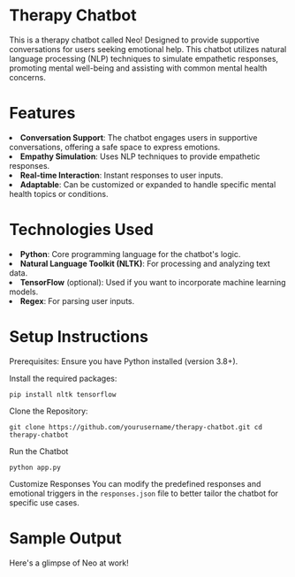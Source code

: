 # Therapy Chatbot
This is a therapy chatbot called Neo! Designed to provide supportive conversations for users seeking emotional help. This chatbot utilizes natural language processing (NLP) techniques to simulate empathetic responses, promoting mental well-being and assisting with common mental health concerns.

# Features
<li><strong>Conversation Support</strong>: The chatbot engages users in supportive conversations, offering a safe space to express emotions.</li>
<li><strong>Empathy Simulation</strong>: Uses NLP techniques to provide empathetic responses.</li>
<li><strong>Real-time Interaction</strong>: Instant responses to user inputs.</li>
<li><strong>Adaptable</strong>: Can be customized or expanded to handle specific mental health topics or conditions.</li>

# Technologies Used
<li><strong>Python</strong>: Core programming language for the chatbot's logic.</li>
<li><strong>Natural Language Toolkit (NLTK)</strong>: For processing and analyzing text data.</li>
<li><strong>TensorFlow</strong> (optional): Used if you want to incorporate machine learning models.</li>
<li><strong>Regex</strong>: For parsing user inputs.</li>
  
# Setup Instructions
  Prerequisites:
  Ensure you have Python installed (version 3.8+).</p>
  
  Install the required packages:
  <pre><code>pip install nltk tensorflow</code></pre>

  Clone the Repository:
  <pre><code>git clone https://github.com/yourusername/therapy-chatbot.git cd therapy-chatbot </code></pre>

  Run the Chatbot
  <pre><code>python app.py</code></pre>

  Customize Responses
  You can modify the predefined responses and emotional triggers in the <code>responses.json</code> file to better tailor the chatbot for specific use cases.

# Sample Output 
Here's a glimpse of Neo at work!
